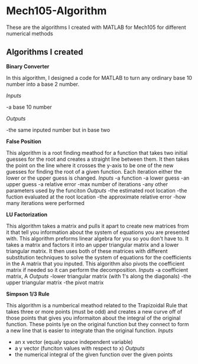 # Mech105-Algorithm
These are the algorithms I created with MATLAB for Mech105 for different numerical methods 

## Algorithms I created

**Binary Converter**

In this algorithm, I designed a code for MATLAB to turn any ordinary base 10 number into a base 2 number.

*Inputs*

-a base 10 number

*Outputs*

-the same inputed number but in base two 

**False Position**

This algorithm is a root finding meathod for a function that takes two initial guesses for the root and creates a straight line between them. It then takes the point on the line where it crosses the y-axis to be one of the new guesses for finding the root of a given function. Each iteration either the lower or the upper guess is changed. 
*Inputs*
-a function 
-a lower guess 
-an upper guess 
-a relative error
-max number of iterations
-any other parameters used by the funciton
*Outputs*
-the estimated root location
-the fuction evaluated at the root location
-the approximate relative error
-how many iterations were performed


**LU Factorization**

This algorithm takes a matrix and pulls it apart to create new matrices from it that tell you information about the system of equations you are presented with. This algorithm preforms linear algebra for you so you don't have to. It takes a matrix and factors it into an upper triangular matrix and a lower triangular matrix. It then uses both of these matrices with different substitution techniques to solve the system of equations for the coefficients in the A matrix that you inputed. This algorithm also pivots the coefficient matrix if needed so it can perform the decomposition. 
*Inputs*
-a coefficient matrix, A
*Outputs*
-lower triangular matrix (with 1's along the diagonals)
-the upper triangular matrix 
-the pivot matrix


**Simpson 1/3 Rule**

This algorithm is a numberical meathod related to the Trapizoidal Rule that takes three or more points (must be odd) and creates a new curve off of those points that gives you informaiton about the integral of the original function. These points lye on the original function but they connect to form a new line that is easier to integrate than the original function. 
*Inputs*
- an x vector (equaly space independent variable) 
- a y vector (funciton values with respect to x)
*Outputs*
- the numerical integral of the given function over the given points

